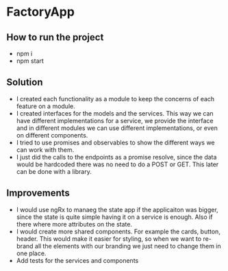 # FactoryApp
## How to run the project
 - npm i
 - npm start

## Solution
  - I created each functionality as a module to keep the concerns of each feature on a module.
  - I created interfaces for the models and the services. This way we can have different implementations for a service, we provide the interface and in different modules we can use different implementations, or even on different components.
  - I tried to use promises and observables to show the different ways we can work with them. 
  - I just did the calls to the endpoints as a promise resolve, since the data would be hardcoded there was no need to do a POST or GET. This later can be done with a library.

## Improvements
 - I would use ngRx to manaeg the state app if the applicaiton was bigger, since the state is quite simple having it on a service is enough. Also if there where more attributes on the state.
 - I would create more shared components. For example the cards, button, header. This would make it easier for styling, so when we want to re-brand all the elements with our branding we just need to change them in one place.
 - Add tests for the services and components


